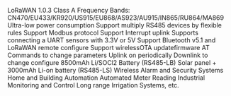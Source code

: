 LoRaWAN 1.0.3 Class A
Frequency Bands: CN470/EU433/KR920/US915/EU868/AS923/AU915/IN865/RU864/MA869
Ultra-low power consumption
Support multiply RS485 devices by flexible rules
Support Modbus protocol
Support Interrupt uplink
Supports connecting a UART sensors with 3.3V or 5V
Support Bluetooth v5.1 and LoRaWAN remote configure
Support wirelessOTA updatefirmware
AT Commands to change parameters
Uplink on periodically
Downlink to change configure
8500mAh Li/SOCl2 Battery (RS485-LB)
Solar panel + 3000mAh Li-on battery (RS485-LS)
Wireless Alarm and Security Systems
Home and Building Automation
Automated Meter Reading
Industrial Monitoring and Control
Long range Irrigation Systems, etc.
